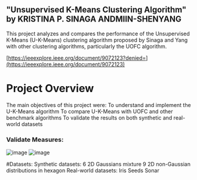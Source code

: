 ## "Unsupervised K-Means Clustering Algorithm" by KRISTINA P. SINAGA ANDMIIN-SHENYANG
This project analyzes and compares the performance of the Unsupervised K-Means (U-K-Means) clustering algorithm proposed by Sinaga and Yang with other clustering algorithms, particularly the UOFC algorithm.

[https://ieeexplore.ieee.org/document/9072123?denied=](https://ieeexplore.ieee.org/document/9072123)

# Project Overview
The main objectives of this project were:
To understand and implement the U-K-Means algorithm
To compare U-K-Means with UOFC and other benchmark algorithms
To validate the results on both synthetic and real-world datasets




### Validate Measures:
![image](https://github.com/user-attachments/assets/d886d300-e20f-4cf8-b0b4-6c7671f489e1)
![image](https://github.com/user-attachments/assets/70724c45-869c-4922-bfbf-85bcf07e3f4d)




#Datasets:
Synthetic datasets:
6 2D Gaussians mixture
9 2D non-Gaussian distributions in hexagon
Real-world datasets:
Iris
Seeds
Sonar


